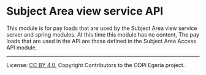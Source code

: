 <!-- SPDX-License-Identifier: CC-BY-4.0 -->
<!-- Copyright Contributors to the ODPi Egeria project. -->
 
# Subject Area view service API

This module is for pay loads that are used by the Subject Area view service server and spring modules. At this time this module has no content,
The pay loads that are used in the API are those defined in the Subject Area Access API module.

----
License: [CC BY 4.0](https://creativecommons.org/licenses/by/4.0/),
Copyright Contributors to the ODPi Egeria project.